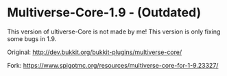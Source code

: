 # Multiverse-Core-1.9  - (Outdated)

This version of ultiverse-Core is not made by me! This version is only fixing some bugs in 1.9.


Original: http://dev.bukkit.org/bukkit-plugins/multiverse-core/

Fork: https://www.spigotmc.org/resources/multiverse-core-for-1-9.23327/
